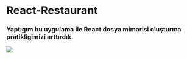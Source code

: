 # React-Restaurant

<h3> Yaptıgım bu uygulama ile React dosya mimarisi oluşturma 
pratikligimizi arttırdık.

![](./restaurant/resturant.gif)
